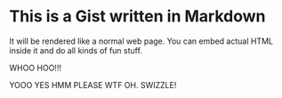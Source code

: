 # This is a Gist written in Markdown

It will be rendered like a normal web page. You can embed actual HTML inside it
and do all kinds of fun stuff.

WHOO HOO!!!

YOOO YES HMM PLEASE WTF OH. SWIZZLE!
